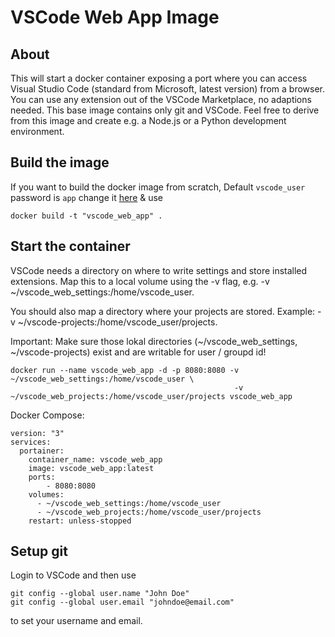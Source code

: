 # VSCode Web App Image

## About

This will start a docker container exposing a port where you can access Visual Studio Code (standard from Microsoft, latest version) from a browser. You can use any extension out of the VSCode Marketplace, no adaptions needed. 
This base image contains only git and VSCode. Feel free to derive from this image and create e.g. a Node.js or a Python development environment. 

## Build the image

If you want to build the docker image from scratch, Default `vscode_user` password is `app` change it [here](https://github.com/knkrth/vscode_web/blob/main/Dockerfile#L25) & use 
```
docker build -t "vscode_web_app" .
```

## Start the container

VSCode needs a directory on where to write settings and store installed extensions. Map this to a local volume using the -v flag, e.g. -v ~/vscode_web_settings:/home/vscode_user. 

You should also map a directory where your projects are stored. Example: -v ~/vscode-projects:/home/vscode_user/projects. 

Important: Make sure those lokal directories (~/vscode_web_settings, ~/vscode-projects) exist and are writable for user / groupd id!

```
docker run --name vscode_web_app -d -p 8080:8080 -v ~/vscode_web_settings:/home/vscode_user \
                                                  -v ~/vscode_web_projects:/home/vscode_user/projects vscode_web_app
```

Docker Compose: 
```
version: "3"
services:
  portainer:
    container_name: vscode_web_app
    image: vscode_web_app:latest
    ports:
        - 8080:8080
    volumes:
      - ~/vscode_web_settings:/home/vscode_user
      - ~/vscode_web_projects:/home/vscode_user/projects 
    restart: unless-stopped
```

## Setup git

Login to VSCode and then use 
```
git config --global user.name "John Doe"
git config --global user.email "johndoe@email.com"
```
to set your username and email. 
